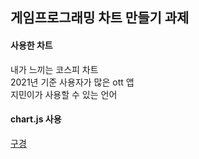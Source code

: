 ## 게임프로그래밍 차트 만들기 과제

#### 사용한 차트

내가 느끼는 코스피 차트  
2021년 기준 사용자가 많은 ott 앱  
지민이가 사용할 수 있는 언어  

#### chart.js 사용

[구경](https://creative-empanada-2e1be2.netlify.app/)
